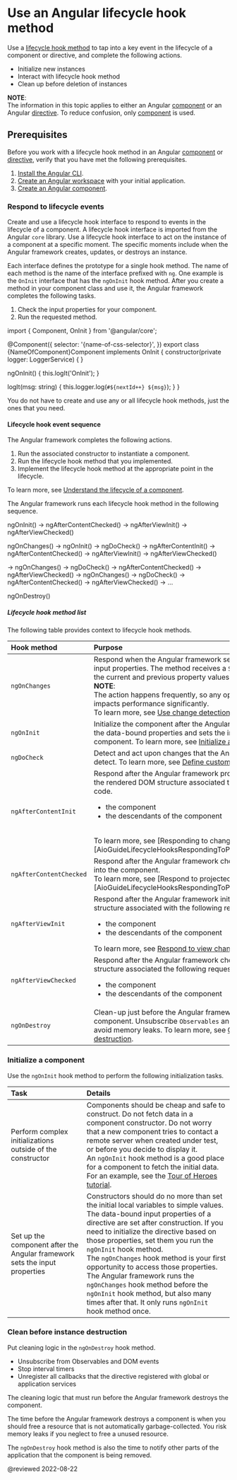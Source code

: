 # Use an Angular lifecycle hook method

Use a [lifecycle hook method][AioGuideGlossaryLifecycleHook] to tap into a key event in the lifecycle of a component or directive, and complete the following actions.

*   Initialize new instances
*   Interact with lifecycle hook method
*   Clean up before deletion of instances

<div class="alert is-helpful">

**NOTE**: <br />
The information in this topic applies to either an Angular [component][AioGuideGlossaryComponent] or an Angular [directive][AioGuideGlossaryDirective].
To reduce confusion, only [component][AioGuideGlossaryComponent] is used.

</div>

## Prerequisites

Before you work with a lifecycle hook method in an Angular [component][AioGuideGlossaryComponent] or [directive][AioGuideGlossaryDirective], verify that you have met the following prerequisites.

1.  [Install the Angular CLI][AioGuideSetupLocalInstallTheAngularCli].
1.  [Create an Angular workspace][AioGuideSetupLocalCreateAWorkspaceAndInitialApplication] with your initial application.
1.  [Create an Angular component][AioGuideComponentCreate].

### Respond to lifecycle events

Create and use a lifecycle hook interface to respond to events in the lifecycle of a component.
A lifecycle hook interface is imported from the Angular `core` library.
Use a lifecycle hook interface to act on the instance of a component at a specific moment.
The specific moments include when the Angular framework creates, updates, or destroys an instance.

Each interface defines the prototype for a single hook method.
The name of each method is the name of the interface prefixed with `ng`.
One example is the `OnInit` interface that has the `ngOnInit` hook method.
After you create a method in your component class and use it, the Angular framework completes the following tasks.

1.  Check the input properties for your component.
1.  Run the requested method.

<code-example format="typescript" header="Add ngOnInit hook method" language="typescript">

import { Component, OnInit } from '&commat;angular/core';

&commat;Component({
  selector: '{name-of-css-selector}',
})
export class &lcub;NameOfComponent&rcub;Component implements OnInit {
  constructor(private logger: LoggerService) { }

  ngOnInit() {
    this.logIt('OnInit');
  }

  logIt(msg: string) {
    this.logger.log(`#${nextId++} ${msg}`);
  }
}

</code-example>

You do not have to create and use any or all lifecycle hook methods, just the ones that you need.

#### Lifecycle hook event sequence

The Angular framework completes the following actions.

1.  Run the associated constructor to instantiate a component.
1.  Run the lifecycle hook method that you implemented.
1.  Implement the lifecycle hook method at the appropriate point in the lifecycle.

To learn more, see [Understand the lifecycle of a component][AioGuideComponentLifecycleOverview].

The Angular framework runs each lifecycle hook method in the following sequence.

<code-example format="none" header="Lifecycle hook method sequence" hideCopy language="none">

ngOnInit() &rarr; ngAfterContentChecked() &rarr; ngAfterViewInit() &rarr; ngAfterViewChecked()

</code-example>

<code-example format="none" header="Lifecycle hook method sequence: Detect changes when data-bound input is used" hideCopy language="none">

ngOnChanges() &rarr; ngOnInit() &rarr; ngDoCheck() &rarr; ngAfterContentInit()
 &rarr; ngAfterContentChecked() &rarr; ngAfterViewInit() &rarr; ngAfterViewChecked()

 &rarr; ngOnChanges() &rarr; ngDoCheck() &rarr; ngAfterContentChecked() &rarr; ngAfterViewChecked()
 &rarr; ngOnChanges() &rarr; ngDoCheck() &rarr; ngAfterContentChecked() &rarr; ngAfterViewChecked()
 &rarr; &hellip;

</code-example>

<code-example format="none" header="Lifecycle hook method sequence: Tasks before deletion of instances" hideCopy language="none">

ngOnDestroy()

</code-example>

##### Lifecycle hook method list

The following table provides context to lifecycle hook methods.

| Hook method             | Purpose |
|:---                     |:---     |
| `ngOnChanges`           | Respond when the Angular framework sets or resets data-bound input properties. The method receives a `SimpleChanges` object of the current and previous property values. <br /> **NOTE**: <br /> The action happens frequently, so any operation you perform here impacts performance significantly. <br /> To learn more, see [Use change detection hook method][AioGuideComponentExampleLifecycleUseChangeDetectionHooks]. |
| `ngOnInit`              | Initialize the component after the Angular framework first displays the data-bound properties and sets the input properties of the component. To learn more, see [Initialize a component][AioGuideComponentLifecycleInitializeAComponent].                                                                                                                         |
| `ngDoCheck`             | Detect and act upon changes that the Angular framework does not detect. To learn more, see [Define custom change detection][AioGuideComponentLifecycleTutorialDefineCustomChangeDetection].                                                                                                                                                                                                                          |
| `ngAfterContentInit`    | Respond after the Angular framework projects external content into the rendered DOM structure associated the following requesting code. <ul> <li>the component</li> <li>the descendants of the component</li> </ul>                                                                        <br /> To learn more, see [Responding to changes in content][AioGuideLifecycleHooksRespondingToProjectedContentChanges].                                                                                                                                                             |
| `ngAfterContentChecked` | Respond after the Angular framework checks the content projected into the component. <br /> To learn more, see [Respond to projected content changes][AioGuideLifecycleHooksRespondingToProjectedContentChanges].                                                                                                                                                                                       |
| `ngAfterViewInit`       | Respond after the Angular framework initializes the rendered DOM structure associated with the following requesting code. <ul> <li>the component</li> <li>the descendants of the component</li> </ul> To learn more, see [Respond to view changes][AioGuideComponentLifecycleTutorialRespondToViewChanges].                                                                                                                                                                     |
| `ngAfterViewChecked`    | Respond after the Angular framework checks the rendered DOM structure associated the following requesting code. <ul> <li>the component</li> <li>the descendants of the component</li> </ul>                                                                                                                                                                                                                                                                                       |
| `ngOnDestroy`           | Clean-up just before the Angular framework destroys the component. Unsubscribe `Observables` and detach event handlers to avoid memory leaks. To learn more, see [Clean before instance destruction][AioGuideComponentLifecycleCleanBeforeInstanceDestruction].                                                                                                                                         |                                                                                                                                                                                                                                  |

### Initialize a component

Use the `ngOnInit` hook method to perform the following initialization tasks.

| Task                                                         | Details |
|:---                                                          |:---     |
| Perform complex initializations outside of the constructor   | Components should be cheap and safe to construct. Do not fetch data in a component constructor. Do not worry that a new component tries to contact a remote server when created under test, or before you decide to display it. <br /> An `ngOnInit` hook method is a good place for a component to fetch the initial data. For an example, see the [Tour of Heroes tutorial][AioTutorialTohPt4CallItInNgoninit].                                                                                                                                                                  |
| Set up the component after the Angular framework sets the input properties | Constructors should do no more than set the initial local variables to simple values. <br /> The data-bound input properties of a directive are set after construction. If you need to initialize the directive based on those properties, set them you run the `ngOnInit` hook method. <div class="alert is-helpful"> The `ngOnChanges` hook method is your first opportunity to access those properties. The Angular framework runs the `ngOnChanges` hook method before the `ngOnInit` hook method, but also many times after that. It only runs `ngOnInit` hook method once. </div> |

### Clean before instance destruction

Put cleaning logic in the `ngOnDestroy` hook method.

*   Unsubscribe from Observables and DOM events
*   Stop interval timers
*   Unregister all callbacks that the directive registered with global or application services

The cleaning logic that must run before the Angular framework destroys the component.

The time before the Angular framework destroys a component is when you should free a resource that is not automatically garbage-collected.
You risk memory leaks if you neglect to free a unused resource.

The `ngOnDestroy` hook method is also the time to notify other parts of the application that the component is being removed.

<!-- links -->

[AioGuideComponentCreate]: guide/component/component-create "Create an Angular component | Angular"

[AioGuideComponentExampleLifecycleUseChangeDetectionHooks]: guide/component/component-example-lifecycle#use-change-detection-hooks "Use change detection hooks - Example: lifecycle hook methods | Angular"

[AioGuideComponentLifecycleCleanBeforeInstanceDestruction]: guide/component/component-use-lifecycle-hooks#clean-before-instance-destruction "Clean before instance destruction - Use an Angular lifecycle hook method | Angular"
[AioGuideComponentLifecycleInitializeAComponent]: guide/component/component-use-lifecycle-hooks#initialize-a-component "Initialize a component - Use an Angular lifecycle hook method | Angular"

[AioGuideComponentLifecycleOverview]: guide/component/component-lifecycle-overview "Understand the lifecycle of a component | Angular"
[AioGuideComponentLifecycleTutorialDefineCustomChangeDetection]: guide/component/component-example-lifecycle#define-custom-change-detection "Define custom change detection - Example: lifecycle hook methods | Angular"
[AioGuideComponentLifecycleTutorialRespondToViewChanges]: guide/component/component-example-lifecycle#respond-to-view-changes "Respond to view changes - Example: lifecycle hook methods | Angular"

<!-- [AioGuideLifecycleHookLifecycleHookMethodUseChangeDetection]: guide/lifecycle-hook/lifecycle-hook-method-use-change-detection "Use change detection hook method | Angular" -->

[AioGuideGlossaryComponent]: guide/glossary#component "component - Glossary | Angular"
[AioGuideGlossaryDirective]: guide/glossary#directive "directive - Glossary | Angular"
[AioGuideGlossaryLifecycleHook]: guide/glossary#lifecycle-hook "lifecycle hook - Glossary | Angular"

[AioGuideSetupLocalCreateAWorkspaceAndInitialApplication]: guide/setup-local#create-a-workspace-and-initial-application "Create a workspace and initial application - Setting up the local environment and workspace | Angular"
[AioGuideSetupLocalInstallTheAngularCli]: guide/setup-local#install-the-angular-cli "Install the Angular CLI - Setting up the local environment and workspace | Angular"

[AioTutorialTohPt4CallItInNgoninit]: tutorial/toh-pt4#call-it-in-ngoninit "Call it in ngOnInit() - Add services | Angular"

<!-- external links -->

<!-- end links -->

@reviewed 2022-08-22
